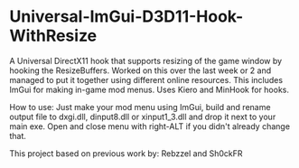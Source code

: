 # Universal-ImGui-D3D11-Hook-WithResize

A Universal DirectX11 hook that supports resizing of the game window by hooking the ResizeBuffers. Worked on this over the last week or 2 and managed to put it together using different online resources. This includes ImGui for making in-game mod menus. Uses Kiero and MinHook for hooks.

How to use:
Just make your mod menu using ImGui, build and rename output file to dxgi.dll, dinput8.dll or xinput1_3.dll and drop it next to your main exe.
Open and close menu with right-ALT if you didn't already change that.


This project based on previous work by:
Rebzzel and Sh0ckFR
